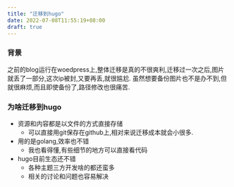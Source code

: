 ```yaml
---
title: "迁移到hugo"
date: 2022-07-08T11:55:19+08:00
draft: true
---
```


### 背景
之前的blog运行在woedpress上,整体迁移是真的不很爽利,迁移过一次之后,图片就丢了一部分,这次ip被封,又要再丢,就很尴尬. 虽然想要备份图片也不是办不到,但就很麻烦,而且即使备份了,路径修改也很痛苦.

### 为啥迁移到hugo
* 资源和内容都是以文件的方式直接存储
	* 可以直接用git保存在github上,相对来说迁移成本就会小很多.
* 用的是golang,效率也不错
	* 我也看得懂,有些细节的地方可以直接看代码
* hugo目前生态还不错
	* 各种主题三方开发啥的都还蛮多
	* 相关的讨论和问题也容易解决
